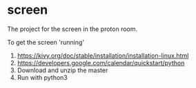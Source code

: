 # screen
The project for the screen in the proton room.


To get the screen 'running'
1. https://kivy.org/doc/stable/installation/installation-linux.html 
2. https://developers.google.com/calendar/quickstart/python
3. Download and unzip the master
4. Run with python3

